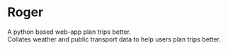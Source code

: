 # <h1>Roger</h1>
A python based web-app plan trips better.<br>
Collates weather and public transport data to help users plan trips better.
